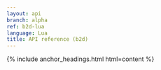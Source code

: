 ```yaml
---
layout: api
branch: alpha
ref: b2d-lua
language: Lua
title: API reference (b2d)
---
```

{% include anchor_headings.html html=content %}